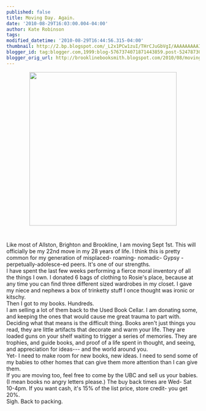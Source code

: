 ```yaml
---
published: false
title: Moving Day. Again.
date: '2010-08-29T16:03:00.004-04:00'
author: Kate Robinson
tags: 
modified_datetime: '2010-08-29T16:44:56.315-04:00'
thumbnail: http://2.bp.blogspot.com/_L2x1PCw1zuI/THrCJuGbVgI/AAAAAAAAAIA/-ReX7NpF3H8/s72-c/movingday.jpg
blogger_id: tag:blogger.com,1999:blog-5767374071871443859.post-524787309913669818
blogger_orig_url: http://brooklinebooksmith.blogspot.com/2010/08/moving-day-again.html
---
```


<a href="http://2.bp.blogspot.com/_L2x1PCw1zuI/THrCJuGbVgI/AAAAAAAAAIA/-ReX7NpF3H8/s1600/movingday.jpg"><img style="TEXT-ALIGN: center; MARGIN: 0px auto 10px; WIDTH: 384px; DISPLAY: block; HEIGHT: 400px; CURSOR: hand" id="BLOGGER_PHOTO_ID_5510930566290822658" border="0" alt="" src="http://2.bp.blogspot.com/_L2x1PCw1zuI/THrCJuGbVgI/AAAAAAAAAIA/-ReX7NpF3H8/s400/movingday.jpg" /></a><br /><div>Like most of <span id="SPELLING_ERROR_0" class="blsp-spelling-error">Allston</span>, Brighton and <span id="SPELLING_ERROR_1" class="blsp-spelling-error">Brookline</span>, I am moving Sept 1st. This will officially be my 22<span id="SPELLING_ERROR_2" class="blsp-spelling-error">nd</span> move in my 28 years of life. I think this is pretty common for my generation of misplaced- roaming- nomadic- Gypsy -perpetually-<span id="SPELLING_ERROR_3" class="blsp-spelling-error">adolesce</span>-ed peers. It's one of our strengths. </div><div></div><div></div><div></div><div>I have spent the last few weeks performing a fierce moral inventory of all the things I own. I donated 6 bags of clothing to <span id="SPELLING_ERROR_4" class="blsp-spelling-error">Rosie's</span> place, because at any time you can find three different sized wardrobes in my closet. I gave my niece and nephews a box of <span id="SPELLING_ERROR_5" class="blsp-spelling-error">trinketty</span> stuff I once thought was ironic or kitschy. </div><div></div><div></div><div></div><div></div><div>Then I got to my books. Hundreds.</div><div></div><div></div><div></div><div></div><div>I am selling a lot of them back to the Used Book Cellar. I am donating some, and keeping the ones that would cause me great trauma to part with. Deciding what that means is the difficult thing. Books aren't just things you read, they are little artifacts that decorate and warm your life. They are loaded guns on your shelf waiting to trigger a series of memories. They are trophies, and guide books, and proof of a life spent in thought, and seeing, and appreciation for ideas--- and the world around you. </div><div></div><div></div><div></div><div></div><div>Yet- I need to make room for new books, new ideas. I need to send some of my babies to other homes that can give them more attention than I can give them.</div><div></div><div>If you are moving too, feel free to come by the <span id="SPELLING_ERROR_6" class="blsp-spelling-error">UBC</span> and sell us your babies. (I mean books no angry letters please.) The buy back times are Wed- Sat 10-4pm. If you want cash, it's 15% of the list price, store credit- you get 20%.</div><div></div><div>Sigh. Back to packing.</div><div></div><div></div><div></div>